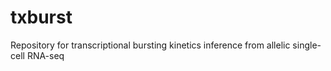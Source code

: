 # txburst
Repository for transcriptional bursting kinetics inference from allelic single-cell RNA-seq
